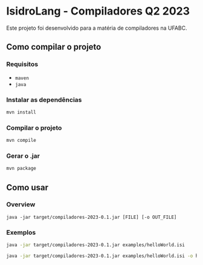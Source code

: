 # IsidroLang - Compiladores Q2 2023

Este projeto foi desenvolvido para a matéria de compiladores na UFABC.

## Como compilar o projeto

### Requisitos

 - `maven`
 - `java`

### Instalar as dependências

```bash
mvn install
```

### Compilar o projeto

```bash
mvn compile
```

### Gerar o .jar

```bash
mvn package
```

## Como usar

### Overview

`java -jar target/compiladores-2023-0.1.jar [FILE] [-o OUT_FILE]`

### Exemplos

```bash
java -jar target/compiladores-2023-0.1.jar examples/helloWorld.isi
```

```bash
java -jar target/compiladores-2023-0.1.jar examples/helloWorld.isi -o helloWorld
```